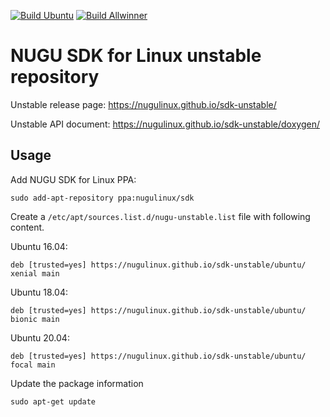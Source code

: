 [![Build Ubuntu](https://github.com/nugulinux/sdk-unstable/workflows/Build%20Ubuntu/badge.svg)]((https://github.com/nugulinux/sdk-unstable/actions?query=workflow%3A%22Build+Ubuntu%22)) [![Build Allwinner](https://github.com/nugulinux/sdk-unstable/workflows/Build%20Allwinner/badge.svg)]((https://github.com/nugulinux/sdk-unstable/actions?query=workflow%3A%22Build+Allwinner%22))

# NUGU SDK for Linux unstable repository

Unstable release page: <https://nugulinux.github.io/sdk-unstable/>

Unstable API document: <https://nugulinux.github.io/sdk-unstable/doxygen/>

## Usage

Add NUGU SDK for Linux PPA:

    sudo add-apt-repository ppa:nugulinux/sdk

Create a `/etc/apt/sources.list.d/nugu-unstable.list` file with following content.

Ubuntu 16.04:

    deb [trusted=yes] https://nugulinux.github.io/sdk-unstable/ubuntu/ xenial main

Ubuntu 18.04:

    deb [trusted=yes] https://nugulinux.github.io/sdk-unstable/ubuntu/ bionic main

Ubuntu 20.04:

    deb [trusted=yes] https://nugulinux.github.io/sdk-unstable/ubuntu/ focal main

Update the package information

    sudo apt-get update
